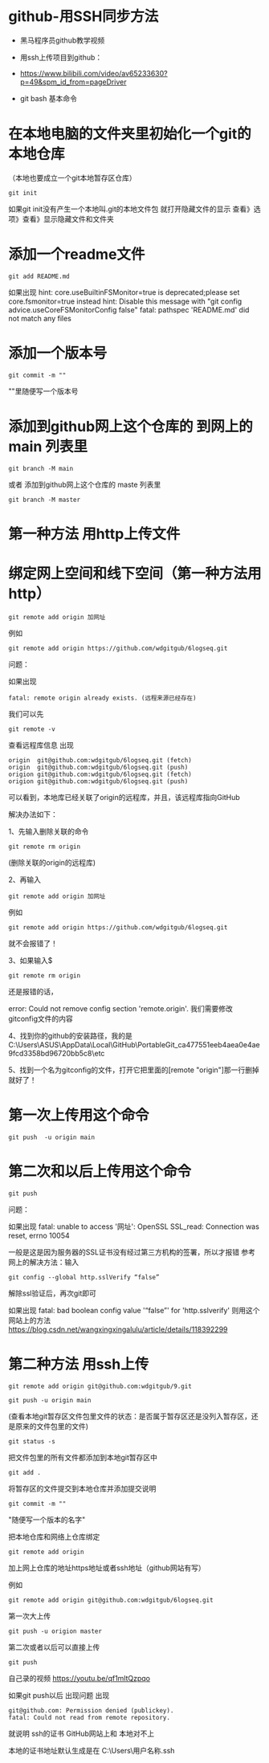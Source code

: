 # github-用SSH同步方法

- 黑马程序员github教学视频
- 用ssh上传项目到github：
- https://www.bilibili.com/video/av65233630?p=49&spm_id_from=pageDriver


- git bash 基本命令

# 在本地电脑的文件夹里初始化一个git的本地仓库
（本地也要成立一个git本地暂存区仓库）

```
git init
```
如果git init没有产生一个本地叫.git的本地文件包
就打开隐藏文件的显示
查看》选项》查看》显示隐藏文件和文件夹


# 添加一个readme文件

```
git add README.md
```
如果出现
hint: core.useBuiltinFSMonitor=true is deprecated;please set core.fsmonitor=true
 instead
hint: Disable this message with "git config advice.useCoreFSMonitorConfig false"
fatal: pathspec 'README.md' did not match any files


# 添加一个版本号
```
git commit -m ""
```
""里随便写一个版本号

# 添加到github网上这个仓库的 到网上的main 列表里
```
git branch -M main
```
或者
添加到github网上这个仓库的 maste 列表里
```
git branch -M master
```




# 第一种方法 用http上传文件
# 绑定网上空间和线下空间（第一种方法用http） 
```
git remote add origin 加网址
```
例如
```
git remote add origin https://github.com/wdgitgub/6logseq.git
```

问题：

如果出现
```
fatal: remote origin already exists. (远程来源已经存在)
```

我们可以先 
```
git remote -v 
```
查看远程库信息
 出现
```
origin  git@github.com:wdgitgub/6logseq.git (fetch)
origin  git@github.com:wdgitgub/6logseq.git (push)
origion git@github.com:wdgitgub/6logseq.git (fetch)
origion git@github.com:wdgitgub/6logseq.git (push)
```


可以看到，本地库已经关联了origin的远程库，并且，该远程库指向GitHub

解决办法如下：

1、先输入删除关联的命令
```
git remote rm origin
```
(删除关联的origin的远程库)

2、再输入

```
git remote add origin 加网址
```
例如

```
git remote add origin https://github.com/wdgitgub/6logseq.git
```

就不会报错了！

3、如果输入$ 
```
git remote rm origin 
```
还是报错的话，

error: Could not remove config section 'remote.origin'. 我们需要修改gitconfig文件的内容

4、找到你的github的安装路径，我的是C:\Users\ASUS\AppData\Local\GitHub\PortableGit_ca477551eeb4aea0e4ae9fcd3358bd96720bb5c8\etc

5、找到一个名为gitconfig的文件，打开它把里面的[remote "origin"]那一行删掉就好了！





# 第一次上传用这个命令
```
git push  -u origin main
```

# 第二次和以后上传用这个命令
```
git push
```

问题：

如果出现
fatal: unable to access '网址': OpenSSL SSL_read: Connection was reset,
errno 10054

一般是这是因为服务器的SSL证书没有经过第三方机构的签署，所以才报错
参考网上的解决方法：输入

```
git config --global http.sslVerify “false”
```
解除ssl验证后，再次git即可


如果出现
fatal: bad boolean config value '“false”' for 'http.sslverify'
则用这个网站上的方法
https://blog.csdn.net/wangxingxingalulu/article/details/118392299









# 第二种方法 用ssh上传


```
git remote add origin git@github.com:wdgitgub/9.git
```
```
git push -u origin main
```






(查看本地git暂存区文件包里文件的状态：是否属于暂存区还是没列入暂存区，还是原来的文件包里的文件)

```
git status -s
```

把文件包里的所有文件都添加到本地git暂存区中
```
git add .
```

将暂存区的文件提交到本地仓库并添加提交说明
```
git commit -m ""
```
"随便写一个版本的名字"

把本地仓库和网络上仓库绑定
```
git remote add origin 
```
加上网上仓库的地址https地址或者ssh地址（github网站有写）

例如
```
git remote add origin git@github.com:wdgitgub/6logseq.git
```

第一次大上传
```
git push -u origion master
```

第二次或者以后可以直接上传
```
git push
```


自己录的视频
https://youtu.be/qf1mltQzpqo

如果git push以后
出现问题
出现
```
git@github.com: Permission denied (publickey).
fatal: Could not read from remote repository.
```
就说明
ssh的证书 GitHub网站上和 本地对不上

本地的证书地址默认生成是在
C:\Users\用户名称\.ssh







